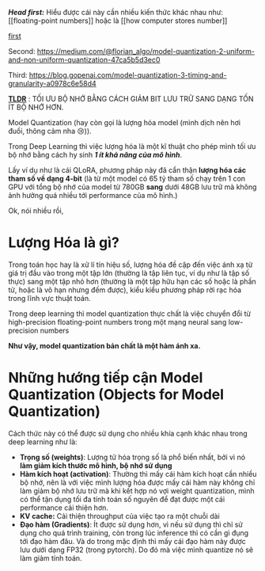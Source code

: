 
***Head first:*** Hiểu được cái này cần nhiều kiến thức khác nhau như: [[floating-point numbers]] hoặc là [[how computer stores number]]

[first](https://medium.com/@florian_algo/model-quantization-1-basic-concepts-860547ec6aa9)


Second: https://medium.com/@florian_algo/model-quantization-2-uniform-and-non-uniform-quantization-47ca5b5d3ec0

Third: https://blog.gopenai.com/model-quantization-3-timing-and-granularity-a0978c6e58d4

**<u>TLDR</u>** : TỐI ƯU BỘ NHỚ BẰNG CÁCH GIẢM BIT LƯU TRỮ SANG DẠNG TỐN ÍT BỘ NHỚ HƠN. 


Model Quantization (hay còn gọi là lượng hóa model (mình dịch nên hơi đuồi, thông cảm nha 😢)). 

Trong Deep Learning thì việc lượng hóa là một kĩ thuật cho phép mình tối ưu bộ nhớ bằng cách hy sinh ***1 ít khả năng của mô hình***. 

Lấy ví dụ như là cái QLoRA, phương pháp này đã cẩn thận **lượng hóa các tham số về dạng 4-bit** (là từ một model có 65 tỷ tham số chạy trên 1 con GPU với tổng bộ nhớ của model từ 780GB **sang** dưới 48GB lưu trữ mà không ảnh hưởng quá nhiều tới performance của mô hình.)

Ok, nói nhiều rồi,

# Lượng Hóa là gì?

Trong toán học hay là xử lí tín hiệu số, lượng hóa đề cập đến việc ánh xạ từ giá trị đầu vào trong một tập lớn (thường là tập liên tục, ví dụ như là tập số thực) sang một tập nhỏ hơn (thường là một tập hữu hạn các số hoặc là phần tử, hoặc là vô hạn nhưng đếm được), kiểu kiểu phương pháp rời rạc hóa trong lĩnh vực thuật toán. 

Trong deep learning thì model quantization thực chất là việc chuyển đổi từ high-precision floating-point numbers trong một mạng neural sang low-precision numbers

**Như vậy, model quantization bản chất là một hàm ánh xa.**


# Những hướng tiếp cận Model Quantization (Objects for Model Quantization)

Cách thức này có thể được sử dụng cho nhiều khía cạnh khác nhau trong deep learning như là: 

- **Trọng số (weights)**: Lượng tử hóa trọng số là phổ biến nhất, bởi vì nó **làm giảm kích thước mô hình, bộ nhớ sử dụng**
- **Hàm kích hoạt (activation)**: Thường thì mấy cái hàm kích hoạt cần nhiều bộ nhớ, nên là với việc mình lượng hóa được mấy cái hàm này không chỉ làm giảm bộ nhớ lưu trữ mà khi kết hợp nó vợi weight quantization, mình có thể tận dụng tối đa tính toán số nguyên để đạt được một cái performance cải thiện hơn. 
- **KV cache:** Cải thiện throughput của việc tạo ra một chuỗi dài
- **Đạo hàm (Gradients)**: Ít được sử dụng hơn, vì nếu sử dụng thì chỉ sử dụng cho quá trình training, còn trong lúc inference thì có cần gì đụng tới đạo hàm đâu. Và do trong mặc định thì mấy cái  đạo hàm này được lưu dưới dạng FP32 (trong pytorch). Do đó mà việc mình quantize nó sẽ làm giảm tính toán. 
